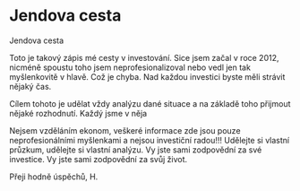 # Jendova cesta
Jendova cesta


Toto je takový zápis mé cesty v investování. Sice jsem začal v roce 2012, nicméně spoustu toho jsem neprofesionalizoval nebo vedl jen tak myšlenkovitě v hlavě. Což je chyba. Nad každou investici byste měli strávit nějaký čas.

Cílem tohoto je udělat vždy analýzu dané situace a na základě toho přijmout nějaké rozhodnutí. Každý jsme v něja

Nejsem vzděláním ekonom, veškeré informace zde jsou pouze neprofesionálními myšlenkami a nejsou investiční radou!!! Udělejte si vlastní průzkum, udělejte si vlastní analýzu. Vy jste sami zodpovědní za své investice. Vy jste sami zodpovědní za svůj život.

Přeji hodně úspěchů,
H.
